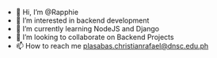 - 👋 Hi, I’m @Rapphie
- 👀 I’m interested in backend development
- 🌱 I’m currently learning NodeJS and Django
- 💞️ I’m looking to collaborate on Backend Projects
- 📫 How to reach me plasabas.christianrafael@dnsc.edu.ph

<!---
Rapphie/Rapphie is a ✨ special ✨ repository because its `README.md` (this file) appears on your GitHub profile.
You can click the Preview link to take a look at your changes.
--->
